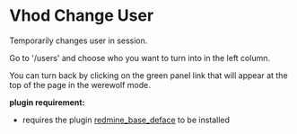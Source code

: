 Vhod Change User
===================

Temporarily changes user in session.

Go to '/users' and choose who you want to turn into in the left column.

You can turn back by clicking on the green panel link
that will appear at the top of the page in the werewolf mode.

**plugin requirement:**
* requires the plugin [redmine_base_deface](https://github.com/jbbarth/redmine_base_deface) to be installed